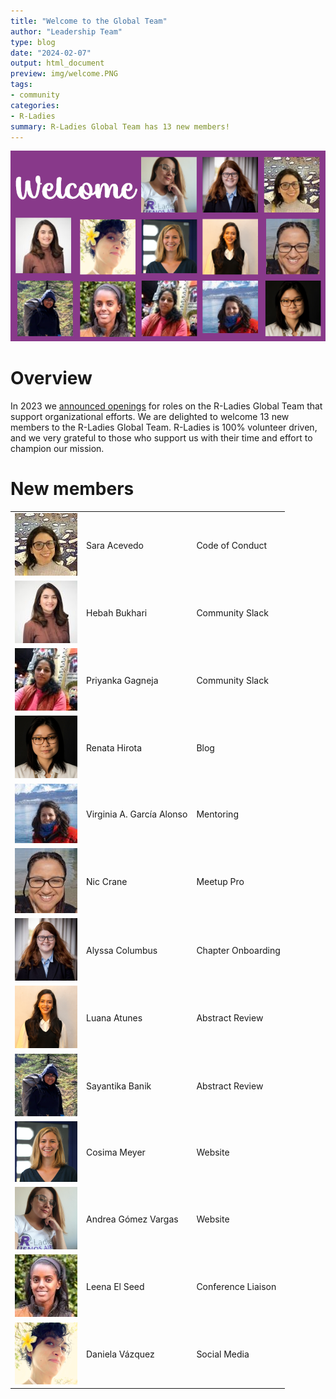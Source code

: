```yaml
---
title: "Welcome to the Global Team"
author: "Leadership Team"
type: blog
date: "2024-02-07"
output: html_document
preview: img/welcome.PNG
tags: 
- community
categories: 
- R-Ladies
summary: R-Ladies Global Team has 13 new members!
---
```


![Thumbnail photos of 13 new global team members on purple background with text `Welcome`.](img/welcome.PNG)

# Overview

In 2023 we [announced openings](https://rladies.org/news/2023-04-11-global-team-recruiting/) for roles on the R-Ladies Global Team that support organizational efforts.
We are delighted to welcome 13 new members to the R-Ladies Global Team.
R-Ladies is 100% volunteer driven, and we very grateful to those who 
support us with their time and effort to champion our mission.



# New members

|                                     |                           |                    |
|-------------------------------------|---------------------------|--------------------|
| ![](img/sara_acevedo.jpg)           | Sara Acevedo              | Code of Conduct    |
| ![](img/hebah_bukhari.jpg)          | Hebah Bukhari             | Community Slack    |
| ![](img/priyanka_gagneja.jpg)       | Priyanka Gagneja          | Community Slack    |
| ![](img/renata_hirota.png)          | Renata Hirota             | Blog               |
| ![](img/virginia_garcia_alonso.jpg) | Virginia A. García Alonso | Mentoring          |
| ![](img/nic_crane.jpg)              | Nic Crane                 | Meetup Pro         |
| ![](img/alyssa_columbus.png)        | Alyssa Columbus           | Chapter Onboarding |
| ![](img/luana_atunes.png)           | Luana Atunes              | Abstract Review    |
| ![](img/sayantika_banik.png)        | Sayantika Banik           | Abstract Review    |
| ![](img/cosima_meyer.png)           | Cosima Meyer              | Website            |
| ![](img/andrea_gomez_vargas.png)    | Andrea Gómez Vargas       | Website            |
| ![](img/leena_el_seed.jpg)          | Leena El Seed             | Conference Liaison |
| ![](img/daniela_vazquez.png)        | Daniela Vázquez           | Social Media       |
